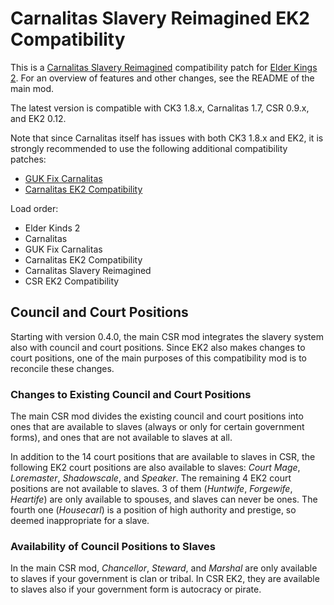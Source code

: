 # Carnalitas Slavery Reimagined EK2 Compatibility

This is a [Carnalitas Slavery Reimagined](https://www.loverslab.com/topic/204734-mod-carnalitas-slavery-reimagined/) compatibility patch for [Elder Kings 2](https://steamcommunity.com/sharedfiles/filedetails/?id=2887120253). For an overview of features and other changes, see the README of the main mod.

The latest version is compatible with CK3 1.8.x, Carnalitas 1.7, CSR 0.9.x, and EK2 0.12.

Note that since Carnalitas itself has issues with both CK3 1.8.x and EK2, it is strongly recommended to use the following additional compatibility patches:

* [GUK Fix Carnalitas](https://www.loverslab.com/files/file/24787-guk_fix_carnzip/)
* [Carnalitas EK2 Compatibility](https://www.loverslab.com/topic/207029-mod-carnalitas-ek2-compatibility/)

Load order:

* Elder Kinds 2
* Carnalitas
* GUK Fix Carnalitas
* Carnalitas EK2 Compatibility
* Carnalitas Slavery Reimagined
* CSR EK2 Compatibility

## Council and Court Positions

Starting with version 0.4.0, the main CSR mod integrates the slavery system also with council and court positions. Since EK2 also makes changes to court positions, one of the main purposes of this compatibility mod is to reconcile these changes.

### Changes to Existing Council and Court Positions

The main CSR mod divides the existing council and court positions into ones that are available to slaves (always or only for certain government forms), and ones that are not available to slaves at all.

In addition to the 14 court positions that are available to slaves in CSR, the following EK2 court positions are also available to slaves: *Court Mage*, *Loremaster*, *Shadowscale*, and *Speaker*. The remaining 4 EK2 court positions are not available to slaves. 3 of them (*Huntwife*, *Forgewife*, *Heartife*) are only available to spouses, and slaves can never be ones. The fourth one (*Housecarl*) is a position of high authority and prestige, so deemed inappropriate for a slave.

### Availability of Council Positions to Slaves

In the main CSR mod, *Chancellor*, *Steward*, and *Marshal* are only available to slaves if your government is clan or tribal. In CSR EK2, they are available to slaves also if your government form is autocracy or pirate.
